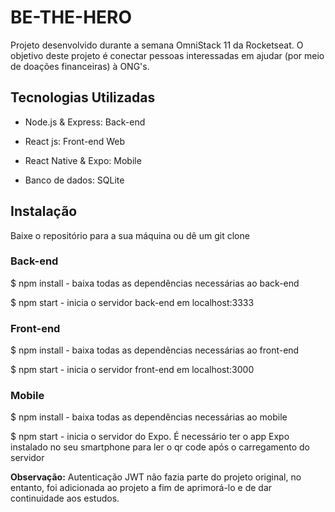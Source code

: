 # BE-THE-HERO
Projeto desenvolvido durante a semana OmniStack 11 da Rocketseat. O objetivo deste projeto é conectar pessoas interessadas em ajudar (por meio de doações financeiras) à ONG's.

## Tecnologias Utilizadas
* Node.js & Express: Back-end

* React js: Front-end Web

* React Native & Expo: Mobile

* Banco de dados: SQLite

## Instalação

Baixe o repositório para a sua máquina ou dê um git clone

### Back-end

$ npm install - baixa todas as dependências necessárias ao back-end

$ npm start - inicia o servidor back-end em localhost:3333

### Front-end

$ npm install - baixa todas as dependências necessárias ao front-end

$ npm start - inicia o servidor front-end em localhost:3000

### Mobile

$ npm install - baixa todas as dependências necessárias ao mobile

$ npm start - inicia o servidor do Expo. É necessário ter o app Expo instalado no seu smartphone para ler o qr code após o carregamento do servidor

**Observação:** Autenticação JWT não fazia parte do projeto original, no entanto, foi adicionada ao projeto a fim de aprimorá-lo e de dar continuidade aos estudos.
